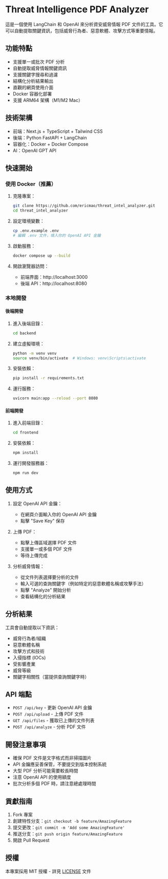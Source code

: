 # Threat Intelligence PDF Analyzer

這是一個使用 LangChain 和 OpenAI 來分析資安威脅情報 PDF 文件的工具。它可以自動提取關鍵資訊，包括威脅行為者、惡意軟體、攻擊方式等重要情報。

## 功能特點

- 支援單一或批次 PDF 分析
- 自動提取威脅情報關鍵資訊
- 支援關鍵字搜尋和過濾
- 結構化分析結果輸出
- 直觀的網頁使用介面
- Docker 容器化部署
- 支援 ARM64 架構（M1/M2 Mac）

## 技術架構

- 前端：Next.js + TypeScript + Tailwind CSS
- 後端：Python FastAPI + LangChain
- 容器化：Docker + Docker Compose
- AI：OpenAI GPT API

## 快速開始

### 使用 Docker（推薦）

1. 克隆專案：
   ```bash
   git clone https://github.com/ericmao/threat_intel_analyzer.git
   cd threat_intel_analyzer
   ```

2. 設定環境變數：
   ```bash
   cp .env.example .env
   # 編輯 .env 文件，填入你的 OpenAI API 金鑰
   ```

3. 啟動服務：
   ```bash
   docker compose up --build
   ```

4. 開啟瀏覽器訪問：
   - 前端界面：http://localhost:3000
   - 後端 API：http://localhost:8080

### 本地開發

#### 後端開發

1. 進入後端目錄：
   ```bash
   cd backend
   ```

2. 建立虛擬環境：
   ```bash
   python -m venv venv
   source venv/bin/activate  # Windows: venv\Scripts\activate
   ```

3. 安裝依賴：
   ```bash
   pip install -r requirements.txt
   ```

4. 運行服務：
   ```bash
   uvicorn main:app --reload --port 8080
   ```

#### 前端開發

1. 進入前端目錄：
   ```bash
   cd frontend
   ```

2. 安裝依賴：
   ```bash
   npm install
   ```

3. 運行開發服務器：
   ```bash
   npm run dev
   ```

## 使用方式

1. 設定 OpenAI API 金鑰：
   - 在網頁介面輸入你的 OpenAI API 金鑰
   - 點擊 "Save Key" 保存

2. 上傳 PDF：
   - 點擊上傳區域選擇 PDF 文件
   - 支援單一或多個 PDF 文件
   - 等待上傳完成

3. 分析威脅情報：
   - 從文件列表選擇要分析的文件
   - 輸入可選的查詢關鍵字（例如特定的惡意軟體名稱或攻擊手法）
   - 點擊 "Analyze" 開始分析
   - 查看結構化的分析結果

## 分析結果

工具會自動提取以下資訊：
- 威脅行為者/組織
- 惡意軟體名稱
- 攻擊方式和技術
- 入侵指標 (IOCs)
- 受影響產業
- 威脅等級
- 關鍵字相關性（當提供查詢關鍵字時）

## API 端點

- `POST /api/key` - 更新 OpenAI API 金鑰
- `POST /api/upload` - 上傳 PDF 文件
- `GET /api/files` - 獲取已上傳的文件列表
- `POST /api/analyze` - 分析 PDF 文件

## 開發注意事項

- 確保 PDF 文件是文字格式而非掃描圖片
- API 金鑰應妥善保管，不要提交到版本控制系統
- 大型 PDF 分析可能需要較長時間
- 注意 OpenAI API 的使用額度
- 批次分析多個 PDF 時，請注意總處理時間

## 貢獻指南

1. Fork 專案
2. 創建特性分支：`git checkout -b feature/AmazingFeature`
3. 提交更改：`git commit -m 'Add some AmazingFeature'`
4. 推送分支：`git push origin feature/AmazingFeature`
5. 開啟 Pull Request

## 授權

本專案採用 MIT 授權 - 詳見 [LICENSE](LICENSE) 文件
